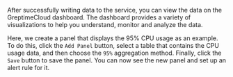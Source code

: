
After successfully writing data to the service, you can view the data on the GreptimeCloud dashboard. The dashboard provides a variety of visualizations to help you understand, monitor and analyze the data.

<!-- Waiting for the new console, just write something to show the idea -->

Here, we create a panel that displays the 95% CPU usage as an example.
To do this, click the `Add Panel` button,
select a table that contains the CPU usage data,
and then choose the `95%` aggregation method.
Finally, click the `Save` button to save the panel.
You can now see the new panel and set up an alert rule for it.
